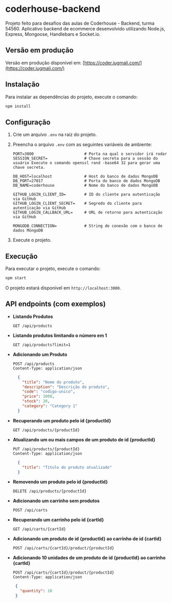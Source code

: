 # coderhouse-backend

Projeto feito para desafios das aulas de Coderhouse - Backend, turma 54560.
Aplicativo backend de ecommerce desenvolvido utilizando Node.js, Express, Mongoose, Handlebars e Socket.io.

## Versão em produção

Versão em produção disponível em: [https://coder.iugmali.com/](https://coder.iugmali.com/)

## Instalação

Para instalar as dependências do projeto, execute o comando:
```bash
npm install
```

## Configuração

1. Crie um arquivo `.env` na raiz do projeto.

2. Preencha o arquivo `.env` com as seguintes variáveis de ambiente:

    ```
    PORT=3000                      # Porta na qual o servidor irá rodar
    SESSION_SECRET=                # Chave secreta para a sessão do usuário Execute o comando openssl rand -base64 32 para gerar uma chave secreta.

    DB_HOST=localhost              # Host do banco de dados MongoDB
    DB_PORT=27017                  # Porta do banco de dados MongoDB
    DB_NAME=coderhouse             # Nome do banco de dados MongoDB

    GITHUB_LOGIN_CLIENT_ID=        # ID do cliente para autenticação via GitHub
    GITHUB_LOGIN_CLIENT_SECRET=    # Segredo do cliente para autenticação via GitHub
    GITHUB_LOGIN_CALLBACK_URL=     # URL de retorno para autenticação via GitHub

    MONGODB_CONNECTION=            # String de conexão com o banco de dados MongoDB
    ```


3. Execute o projeto.

## Execução

Para executar o projeto, execute o comando:
```bash
npm start
```
O projeto estará disponível em `http://localhost:3000`.


## API endpoints (com exemplos)

- **Listando Produtos**
  ```
  GET /api/products
  ```

- **Listando produtos limitando o número em 1**
  ```
  GET /api/products?limit=1
  ```

- **Adicionando um Produto**
  ```
  POST /api/products
  Content-Type: application/json
  ```
  ```json
    {
      "title": "Nome do produto",
      "description": "Descrição do produto",
      "code": "codigo-unico",
      "price": 1000,
      "stock": 20,
      "category": "Category 1"
    }
  ```

- **Recuperando um produto pelo id {productId}**
  ```
  GET /api/products/{productId}
  ```

- **Atualizando um ou mais campos de um produto de id {productId}**
  ```
  PUT /api/products/{productId}
  Content-Type: application/json
  ```
  ```json
    {
      "title": "Título do produto atualizado"
    }
  ```

- **Removendo um produto pelo id {productId}**
  ```
  DELETE /api/products/{productId}
  ```

- **Adicionando um carrinho sem produtos**
  ```
  POST /api/carts
  ```

- **Recuperando um carrinho pelo id {cartId}**
  ```
  GET /api/carts/{cartId}
  ```

- **Adicionando um produto de id {productId} ao carrinho de id {cartId}**
  ```
  POST /api/carts/{cartId}/product/{productId}
  ```

- **Adicionando 10 unidades de um produto de id {productId} ao carrinho {cartId}**
  ```
  POST /api/carts/{cartId}/product/{productId}
  Content-Type: application/json
  ```
   ```json
    {
      "quantity": 10
    }
  ```

